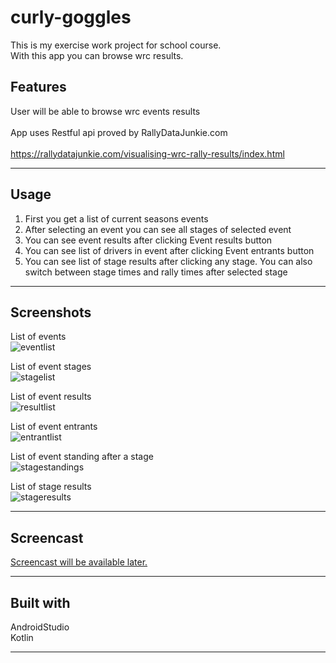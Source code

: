 # curly-goggles

This is my exercise work project for school course.<br />
With this app you can browse wrc results.<br />

## Features

User will be able to browse wrc events results<br />
<br />
App uses Restful api proved by RallyDataJunkie.com<br />
<br />
https://rallydatajunkie.com/visualising-wrc-rally-results/index.html<br />

---

## Usage

1. First you get a list of current seasons events<br />
2. After selecting an event you can see all stages of selected event<br />
3. You can see event results after clicking Event results button<br />
4. You can see list of drivers in event after clicking Event entrants button<br />
5. You can see list of stage results after clicking any stage. You can also switch between stage times and rally times after selected stage<br />

---

## Screenshots

List of events<br />
![eventlist](https://user-images.githubusercontent.com/77827470/169858057-a4debcd1-ee33-4380-a8c8-6b19b206deed.png)

List of event stages<br />
![stagelist](https://user-images.githubusercontent.com/77827470/169858182-397b424f-5a9b-4b67-a333-e8559ad686fd.png)

List of event results<br />
![resultlist](https://user-images.githubusercontent.com/77827470/169858415-09964844-428d-4e36-a2ab-7e9485785b96.png)

List of event entrants<br />
![entrantlist](https://user-images.githubusercontent.com/77827470/169858460-063af46e-cca3-4f44-80b3-ed78a2be4109.png)

List of event standing after a stage<br />
![stagestandings](https://user-images.githubusercontent.com/77827470/169858725-f8ddf23d-9dfe-419c-acc2-8466befdba65.png)

List of stage results<br />
![stageresults](https://user-images.githubusercontent.com/77827470/169858794-2e253dfe-c65a-4933-8e9b-9d811e58f63e.png)


---

## Screencast

[Screencast will be available later.](https://youtu.be/qMhBa1VhoU0)<br />

---

## Built with

AndroidStudio<br />
Kotlin<br />

---
